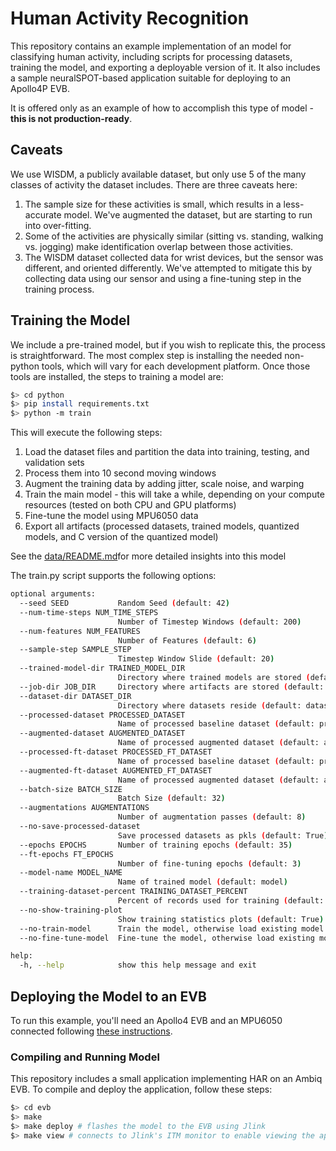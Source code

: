 # Human Activity Recognition

This repository contains an example implementation of an model for classifying human activity, including scripts for processing datasets, training the model, and exporting a deployable version of it. It also includes a sample neuralSPOT-based application suitable for deploying to an Apollo4P EVB.

It is offered only as an example of how to accomplish this type of model - **this is not production-ready**.

## Caveats

We use WISDM, a publicly available dataset, but only use 5 of the many classes of activity the dataset includes. There are three caveats here:

1. The sample size for these activities is small, which results in a less-accurate model. We've augmented the dataset, but are starting to run into over-fitting.
2. Some of the activities are physically similar (sitting vs. standing, walking vs. jogging) make identification overlap between those activities.
3. The WISDM dataset collected data for wrist devices, but the sensor was different, and oriented differently. We've attempted to mitigate this by collecting data using our sensor and using a fine-tuning step in the training process.

## Training the Model

We include a pre-trained model, but if you wish to replicate this, the process is straightforward. The most complex step is installing the needed non-python tools, which will vary for each development platform. Once those tools are installed, the steps to training a model are:

```bash
$> cd python
$> pip install requirements.txt
$> python -m train
```

This will execute the following steps:

1. Load the dataset files and partition the data into training, testing, and validation sets
2. Process them into 10 second moving windows
3. Augment the training data by adding jitter, scale noise, and warping
4. Train the main model - this will take a while, depending on your compute resources (tested on both CPU and GPU platforms)
5. Fine-tune the model using MPU6050 data
6. Export all artifacts (processed datasets, trained models, quantized models, and C version of the quantized model)

See the [data/README.md](./data/README.md)for more detailed insights into this model

The train.py script supports the following options:

```bash
optional arguments:
  --seed SEED           Random Seed (default: 42)
  --num-time-steps NUM_TIME_STEPS
                        Number of Timestep Windows (default: 200)
  --num-features NUM_FEATURES
                        Number of Features (default: 6)
  --sample-step SAMPLE_STEP
                        Timestep Window Slide (default: 20)
  --trained-model-dir TRAINED_MODEL_DIR
                        Directory where trained models are stored (default: trained_models/)
  --job-dir JOB_DIR     Directory where artifacts are stored (default: artifacts/)
  --dataset-dir DATASET_DIR
                        Directory where datasets reside (default: datasets/)
  --processed-dataset PROCESSED_DATASET
                        Name of processed baseline dataset (default: processed_dataset.pkl)
  --augmented-dataset AUGMENTED_DATASET
                        Name of processed augmented dataset (default: augmented_dataset.pkl)
  --processed-ft-dataset PROCESSED_FT_DATASET
                        Name of processed baseline dataset (default: processed_ft_dataset.pkl)
  --augmented-ft-dataset AUGMENTED_FT_DATASET
                        Name of processed augmented dataset (default: augmented_ft_dataset.pkl)
  --batch-size BATCH_SIZE
                        Batch Size (default: 32)
  --augmentations AUGMENTATIONS
                        Number of augmentation passes (default: 8)
  --no-save-processed-dataset
                        Save processed datasets as pkls (default: True)
  --epochs EPOCHS       Number of training epochs (default: 35)
  --ft-epochs FT_EPOCHS
                        Number of fine-tuning epochs (default: 3)
  --model-name MODEL_NAME
                        Name of trained model (default: model)
  --training-dataset-percent TRAINING_DATASET_PERCENT
                        Percent of records used for training (default: 65)
  --no-show-training-plot
                        Show training statistics plots (default: True)
  --no-train-model      Train the model, otherwise load existing model (default: True)
  --no-fine-tune-model  Fine-tune the model, otherwise load existing model (default: True)

help:
  -h, --help            show this help message and exit
```

## Deploying the Model to an EVB

To run this example, you'll need an Apollo4 EVB and an MPU6050 connected following [these instructions](https://github.com/AmbiqAI/neuralSPOT/tree/main/neuralspot/ns-i2c).

### Compiling and Running Model

This repository includes a small application implementing HAR on an Ambiq EVB. To compile and deploy the application, follow these steps:

```bash
$> cd evb
$> make
$> make deploy # flashes the model to the EVB using Jlink
$> make view # connects to Jlink's ITM monitor to enable viewing the application's output
```


